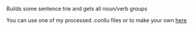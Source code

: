 Builds some sentence trie and gets all noun/verb groups

You can use one of my processed .conllu files or to make your own [here](http://lindat.mff.cuni.cz/services/udpipe/)
